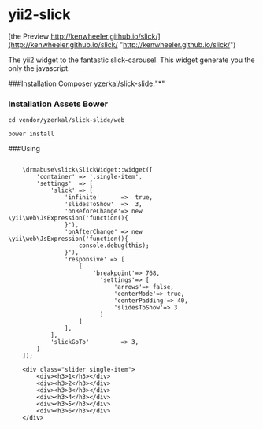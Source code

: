 yii2-slick
==========

[the Preview http://kenwheeler.github.io/slick/](http://kenwheeler.github.io/slick/ "http://kenwheeler.github.io/slick/")

The yii2 widget to the fantastic slick-carousel. This widget generate you the only the javascript.

###Installation Composer
    yzerkal/slick-slide:"*"

### Installation Assets Bower
    cd vendor/yzerkal/slick-slide/web

    bower install

###Using

~~~

	\drmabuse\slick\SlickWidget::widget([
		'container' => '.single-item',
		'settings'  => [
			'slick' => [
				'infinite'      =>  true,
				'slidesToShow'  =>  3,
				'onBeforeChange'=> new \yii\web\JsExpression('function(){
				}'),
				'onAfterChange' => new \yii\web\JsExpression('function(){
					console.debug(this);
				}'),
				'responsive' => [
					[
						'breakpoint'=> 768,
						  'settings'=> [
							  'arrows'=> false,
							  'centerMode'=> true,
							  'centerPadding'=> 40,
							  'slidesToShow'=> 3
						  ]
					]
				],
			],
			'slickGoTo'         => 3,
		]
	]);

    <div class="slider single-item">
        <div><h3>1</h3></div>
        <div><h3>2</h3></div>
        <div><h3>3</h3></div>
        <div><h3>4</h3></div>
        <div><h3>5</h3></div>
        <div><h3>6</h3></div>
    </div>

~~~
